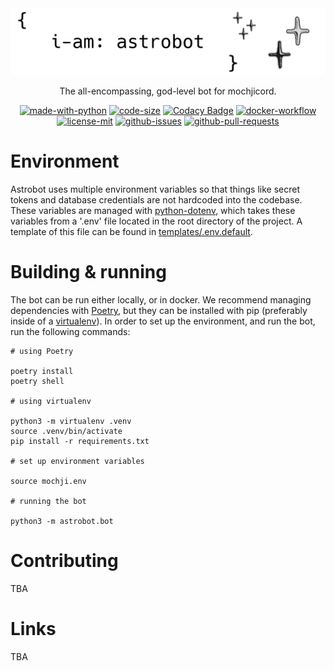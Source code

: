<div align="center">
    <img src=".github/images/astrobot.png" alt="astrobot readme image">

The all-encompassing, god-level bot for mochjicord.

[![made-with-python](https://img.shields.io/badge/Made%20with-Python-1f425f.svg)](https://www.python.org/dev/peps/pep-0020/#the-zen-of-python)
[![code-size](https://img.shields.io/github/languages/code-size/astro-devel/astrobot)](#)
[![Codacy Badge](https://app.codacy.com/project/badge/Grade/a298c9e39bcb4428a033f25d02f0d4b4)](https://www.codacy.com/gh/astro-devel/astrobot/dashboard?utm_source=github.com&amp;utm_medium=referral&amp;utm_content=astro-devel/astrobot&amp;utm_campaign=Badge_Grade)
[![docker-workflow](https://github.com/astro-devel/astrobot/actions/workflows/docker-image.yml/badge.svg?branch=master&event=push)](https://github.com/astro-devel/astrobot/actions/workflows/docker-image.yml)
[![license-mit](https://img.shields.io/github/license/astro-devel/astrobot)](https://github.com/astro-devel/astrobot/blob/master/LICENSE)
[![github-issues](https://img.shields.io/github/issues/astro-devel/astrobot)](https://github.com/astro-devel/astrobot/issues)
[![github-pull-requests](https://img.shields.io/github/issues-pr/astro-devel/astrobot)](https://github.com/astro-devel/astrobot/pulls)

</div>

# Environment
Astrobot uses multiple environment variables so that things like secret tokens and database credentials are not hardcoded into the codebase. These variables are managed with [python-dotenv](https://pypi.org/project/python-dotenv/), which takes these variables from a '.env' file located in the root directory of the project. A template of this file can be found in [templates/.env.default](https://github.com/astro-devel/astrobot/blob/master/templates/.env.default).

# Building & running
The bot can be run either locally, or in docker. We recommend managing dependencies with [Poetry](https://python-poetry.org/), but they can be installed with pip (preferably inside of a [virtualenv](https://virtualenv.pypa.io/en/latest/)). In order to set up the environment, and run the bot, run the following commands:
```
# using Poetry

poetry install
poetry shell

# using virtualenv

python3 -m virtualenv .venv
source .venv/bin/activate
pip install -r requirements.txt

# set up environment variables

source mochji.env

# running the bot

python3 -m astrobot.bot
```

# Contributing
TBA

# Links
TBA